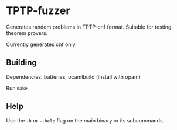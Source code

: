 TPTP-fuzzer
===========

Generates random problems in TPTP-cnf format. Suitable for testing theorem provers.

Currently generates cnf only.

Building
--------

Dependencies: batteries, ocamlbuild (install with opam)

Run `make`

Help
----

Use the `-h` or `--help` flag on the main binary or its subcommands.
